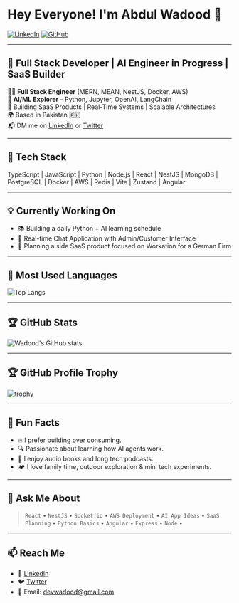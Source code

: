 # Hey Everyone! I'm Abdul Wadood 👋

[![LinkedIn](https://img.shields.io/badge/LinkedIn-Connect-blue?logo=linkedin)](https://www.linkedin.com/in/ranaabdulwadood/)
[![GitHub](https://img.shields.io/badge/GitHub-Follow-black?logo=github)](https://github.com/devwadood)

---

## 🚀 Full Stack Developer | AI Engineer in Progress | SaaS Builder

🧑‍💻 **Full Stack Engineer** (MERN, MEAN, NestJS, Docker, AWS)  
🧠 **AI/ML Explorer** - Python, Jupyter, OpenAI, LangChain  
🔗 Building SaaS Products | Real-Time Systems | Scalable Architectures  
🌍 Based in Pakistan 🇵🇰  
📬 DM me on [LinkedIn](https://www.linkedin.com/in/ranaabdulwadood) or [Twitter](https://twitter.com/abdulwadood918)

---

## 🔧 Tech Stack

TypeScript | JavaScript | Python | Node.js | React | NestJS | MongoDB | PostgreSQL | Docker | AWS | Redis | Vite | Zustand | Angular


---

## 💡 Currently Working On

- 📚 Building a daily Python + AI learning schedule  
- 💬 Real-time Chat Application with Admin/Customer Interface  
- 🎯 Planning a side SaaS product focused on Workation for a German Firm

---

## 🧰 Most Used Languages
![Top Langs](https://github-readme-stats.vercel.app/api/top-langs/?username=devwadood&layout=compact&theme=gruvbox&no-frame=true&margin-w=15&margin-h=15)

---

## 🏆 GitHub Stats
![Wadood's GitHub stats](https://github-readme-stats.vercel.app/api?username=devwadood&show_icons=true&theme=gruvbox&no-frame=true&margin-w=15&margin-h=15)

---

## 🏆 GitHub Profile Trophy

[![trophy](https://github-profile-trophy.vercel.app/?username=devwadood&theme=gruvbox&no-frame=true&margin-w=15&margin-h=15)](https://github.com/ryo-ma/github-profile-trophy)

---

## 🎯 Fun Facts

- 🔥 I prefer building over consuming.  
- 🔍 Passionate about learning how AI agents work.  
- 📖 I enjoy audio books and long tech podcasts.  
- 🏕️ I love family time, outdoor exploration & mini tech experiments.  

---

## 🧠 Ask Me About

> `React` • `NestJS` • `Socket.io` • `AWS Deployment` • `AI App Ideas` • `SaaS Planning` • `Python Basics` • `Angular` • `Express` • `Node` •

---

## 📫 Reach Me

- 💼 [LinkedIn](https://www.linkedin.com/in/rana-abdul-wadood)  
- 🐦 [Twitter](https://twitter.com/abdulwadood918)  
- 📧 Email: devwadood@gmail.com  
